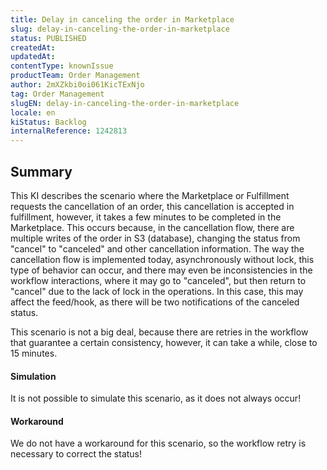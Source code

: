 ```yaml
---
title: Delay in canceling the order in Marketplace
slug: delay-in-canceling-the-order-in-marketplace
status: PUBLISHED
createdAt: 
updatedAt: 
contentType: knownIssue
productTeam: Order Management
author: 2mXZkbi0oi061KicTExNjo
tag: Order Management
slugEN: delay-in-canceling-the-order-in-marketplace
locale: en
kiStatus: Backlog
internalReference: 1242813
---
```


## Summary


This KI describes the scenario where the Marketplace or Fulfillment requests the cancellation of an order, this cancellation is accepted in fulfillment, however, it takes a few minutes to be completed in the Marketplace.
This occurs because, in the cancellation flow, there are multiple writes of the order in S3 (database), changing the status from "cancel" to "canceled" and other cancellation information.
The way the cancellation flow is implemented today, asynchronously without lock, this type of behavior can occur, and there may even be inconsistencies in the workflow interactions, where it may go to "canceled", but then return to "cancel" due to the lack of lock in the operations. In this case, this may affect the feed/hook, as there will be two notifications of the canceled status.

This scenario is not a big deal, because there are retries in the workflow that guarantee a certain consistency, however, it can take a while, close to 15 minutes.


#### Simulation


It is not possible to simulate this scenario, as it does not always occur!


#### Workaround


We do not have a workaround for this scenario, so the workflow retry is necessary to correct the status!



